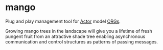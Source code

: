# mango

Plug and play management tool for [Actor](https://arxiv.org/abs/0812.4852) model [ORGs](https://arxiv.org/abs/0906.2756).

Growing mango trees in the landscape will give you a lifetime of fresh pungent fruit from an attractive shade tree enabling asynchronous communication and control structures as patterns of passing messages.

